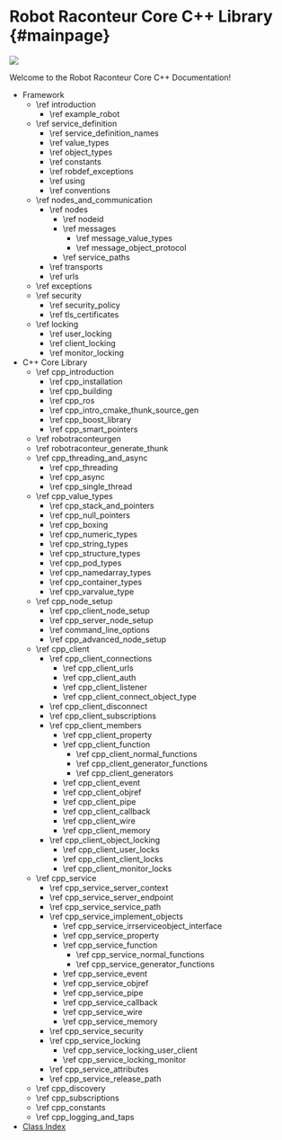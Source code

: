Robot Raconteur Core C++ Library {#mainpage}
==============

![](logo-header.svg)

Welcome to the Robot Raconteur Core C++ Documentation!

* Framework
  * \ref introduction
    * \ref example_robot
  * \ref service_definition
    * \ref service_definition_names
    * \ref value_types
    * \ref object_types
    * \ref constants
    * \ref robdef_exceptions
    * \ref using
    * \ref conventions
  * \ref nodes_and_communication
    * \ref nodes
      * \ref nodeid
      * \ref messages
        * \ref message_value_types
        * \ref message_object_protocol
      * \ref service_paths
    * \ref transports
    * \ref urls
  * \ref exceptions
  * \ref security
    * \ref security_policy
    * \ref tls_certificates
  * \ref locking
    * \ref user_locking
    * \ref client_locking
    * \ref monitor_locking
* C++ Core Library
  * \ref cpp_introduction
    * \ref cpp_installation
    * \ref cpp_building
    * \ref cpp_ros
    * \ref cpp_intro_cmake_thunk_source_gen
    * \ref cpp_boost_library
    * \ref cpp_smart_pointers
  * \ref robotraconteurgen
  * \ref robotraconteur_generate_thunk
  * \ref cpp_threading_and_async
    * \ref cpp_threading
    * \ref cpp_async
    * \ref cpp_single_thread
  * \ref cpp_value_types
    * \ref cpp_stack_and_pointers
    * \ref cpp_null_pointers
    * \ref cpp_boxing
    * \ref cpp_numeric_types
    * \ref cpp_string_types
    * \ref cpp_structure_types
    * \ref cpp_pod_types
    * \ref cpp_namedarray_types
    * \ref cpp_container_types
    * \ref cpp_varvalue_type
  * \ref cpp_node_setup
    * \ref cpp_client_node_setup
    * \ref cpp_server_node_setup
    * \ref command_line_options
    * \ref cpp_advanced_node_setup
  * \ref cpp_client
    * \ref cpp_client_connections
      * \ref cpp_client_urls
      * \ref cpp_client_auth
      * \ref cpp_client_listener
      * \ref cpp_client_connect_object_type
    * \ref cpp_client_disconnect
    * \ref cpp_client_subscriptions
    * \ref cpp_client_members
      * \ref cpp_client_property
      * \ref cpp_client_function
        * \ref cpp_client_normal_functions
        * \ref cpp_client_generator_functions
        * \ref cpp_client_generators
      * \ref cpp_client_event
      * \ref cpp_client_objref
      * \ref cpp_client_pipe
      * \ref cpp_client_callback
      * \ref cpp_client_wire
      * \ref cpp_client_memory
    * \ref cpp_client_object_locking
      * \ref cpp_client_user_locks
      * \ref cpp_client_client_locks
      * \ref cpp_client_monitor_locks
  * \ref cpp_service
    * \ref cpp_service_server_context
    * \ref cpp_service_server_endpoint
    * \ref cpp_service_service_path
    * \ref cpp_service_implement_objects
      * \ref cpp_service_irrserviceobject_interface
      * \ref cpp_service_property
      * \ref cpp_service_function
        * \ref cpp_service_normal_functions
        * \ref cpp_service_generator_functions
      * \ref cpp_service_event
      * \ref cpp_service_objref
      * \ref cpp_service_pipe
      * \ref cpp_service_callback
      * \ref cpp_service_wire
      * \ref cpp_service_memory
    * \ref cpp_service_security
    * \ref cpp_service_locking
      * \ref cpp_service_locking_user_client
      * \ref cpp_service_locking_monitor
    * \ref cpp_service_attributes
    * \ref cpp_service_release_path
  * \ref cpp_discovery
  * \ref cpp_subscriptions
  * \ref cpp_constants
  * \ref cpp_logging_and_taps
* [Class Index](classes.html)

